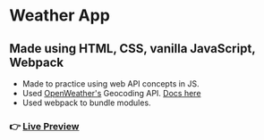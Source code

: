 # Weather App
## Made using HTML, CSS, vanilla JavaScript, Webpack
- Made to practice using web API concepts in JS.
- Used [OpenWeather's](https://openweathermap.org/) Geocoding API. [Docs here](https://openweathermap.org/current)
- Used webpack to bundle modules.


### 👉 [Live Preview](https://ohmpatil.github.io/weather-app/)